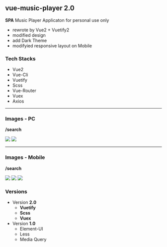 ## vue-music-player 2.0

**SPA** Music Player Applicaton for personal use only


- rewrote by Vue2 + Vuetify2
- modified design 
- add Dark Theme
- modifyied responsive layout on Mobile

### Tech Stacks
- Vue2
- Vue-Cli
- Vuetify
- Scss
- Vue-Router
- Vuex
- Axios

---


### Images - PC

**/search**

![](./public/images/PC-search-01.png)
![](./public/images/PC-search-02.png)


---

### Images - Mobile

**/search**

![](./public/images/Mobile-search-01.png)
![](./public/images/Mobile-search-02.png)
![](./public/images/Mobile-search-04.png)




### Versions
- Version **2.0**
    - **Vuetify**
    - **Scss**
    - **Vuex**
- Version **1.0**
    - Element-UI
    - Less
    - Media Query